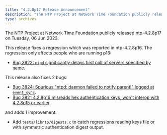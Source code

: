 ```yaml
---
title: "4.2.8p17 Release Announcement"
description: "The NTP Project at Network Time Foundation publicly released NTP 4.2.8p17 on June 6, 2023. This release fixes three bugs and provides 1 improvement."
type: archives
---
```


The NTP Project at Network Time Foundation publicly released ntp-4.2.8p17 on Tuesday, 06 Jun 2023.

This release fixes a regression which was reported in ntp-4.2.8p16. The regression only affects people who are running p16:

* [Bug 3822: `ntpd` significantly delays first poll of servers specified by name](https://bugs.ntp.org/3822).

This release also fixes 2 bugs:

* [Bug 3824: Spurious "ntpd: daemon failed to notify parent!" logged at `event_sync`](https://bugs.ntp.org/3824).
* [Bug 3821 4.2.8p16 misreads hex authentication keys, won't interop with 4.2.8p15 or earlier](https://bugs.ntp.org/3821).

and adds 1 improvement:

* Add `tests/libntp/digests.c` to catch regressions reading keys file or with symmetric authentication digest output.

<br>